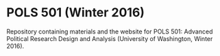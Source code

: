 # POLS 501 (Winter 2016)

Repository containing materials and the website for POLS 501: Advanced Political Research Design and Analysis (University of Washington, Winter 2016).

